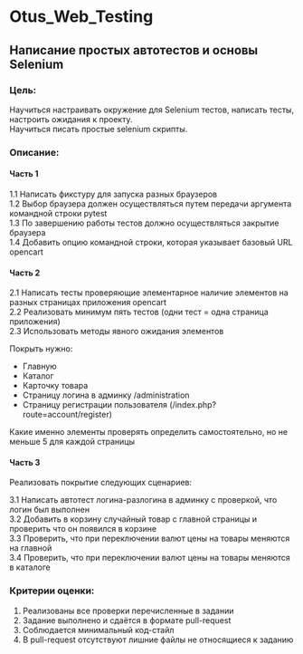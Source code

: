 # Otus_Web_Testing
## Написание простых автотестов и основы Selenium

### Цель:

Научиться настраивать окружение для Selenium тестов, написать тесты, настроить ожидания к проекту.  
Научиться писать простые selenium скрипты.

### Описание:

#### Часть 1

1.1 Написать фикстуру для запуска разных браузеров  
1.2 Выбор браузера должен осуществляться путем передачи аргумента командной строки pytest  
1.3 По завершению работы тестов должно осуществляться закрытие браузера  
1.4 Добавить опцию командной строки, которая указывает базовый URL opencart

#### Часть 2

2.1 Написать тесты проверяющие элементарное наличие элементов на разных страницах приложения opencart  
2.2 Реализовать минимум пять тестов (одни тест = одна страница приложения)  
2.3 Использовать методы явного ожидания элементов

Покрыть нужно:

- Главную
- Каталог
- Карточку товара
- Страницу логина в админку /administration
- Страницу регистрации пользователя (/index.php?route=account/register)

Какие именно элементы проверять определить самостоятельно, но не меньше 5 для каждой страницы

#### Часть 3

Реализовать покрытие следующих сценариев:

3.1 Написать автотест логина-разлогина в админку с проверкой, что логин был выполнен  
3.2 Добавить в корзину случайный товар с главной страницы и проверить что он появился в корзине  
3.3 Проверить, что при переключении валют цены на товары меняются на главной  
3.4 Проверить, что при переключении валют цены на товары меняются в каталоге  

### Критерии оценки:

1. Реализованы все проверки перечисленные в задании
2. Задание выполнено и сдаётся в формате pull-request
3. Соблюдается минимальный код-стайл
4. В pull-request отсутствуют лишние файлы не относящиеся к заданию
